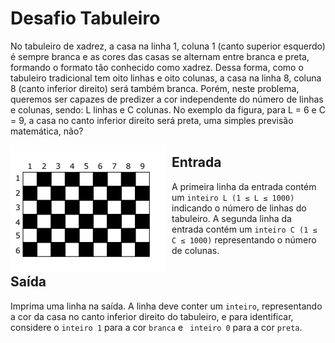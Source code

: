 # Desafio Tabuleiro

No tabuleiro de xadrez, a casa na linha 1, coluna 1 (canto superior esquerdo) é sempre branca e as cores das casas se alternam entre branca e preta, formando o formato tão conhecido como xadrez. Dessa forma, como o tabuleiro tradicional tem oito linhas e oito colunas, a casa na linha 8, coluna 8 (canto inferior direito) será também branca. Porém, neste problema, queremos ser capazes de predizer a cor independente do número de linhas e colunas, sendo: L linhas e C colunas. No exemplo da figura, para L = 6 e C = 9, a casa no canto inferior direito será preta, uma simples previsão matemática, não?

<img src="js\desafio3\img\UOJ_2787.png"
     alt="Xadrez Table"
     style="float: left; margin-right: 10px;" />

## Entrada
A primeira linha da entrada contém um `inteiro L (1 ≤ L ≤ 1000)` indicando o número de linhas do tabuleiro.
A segunda linha da entrada contém um `inteiro C (1 ≤ C ≤ 1000)` representando o número de colunas.

## Saída
Imprima uma linha na saída. A linha deve conter um `inteiro`, representando a cor da casa no canto inferior direito do tabuleiro, e para identificar, considere o `inteiro 1` para a cor `branca` e ` inteiro 0` para a cor `preta`.